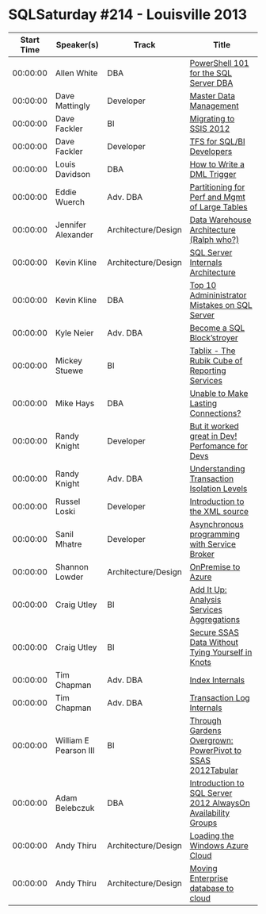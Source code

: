 # SQLSaturday #214 - Louisville 2013
Start Time|Speaker(s)|Track|Title
---|---|---|---
00:00:00|Allen White|DBA|[PowerShell 101 for the SQL Server DBA](10024.md)
00:00:00|Dave Mattingly|Developer|[Master Data Management](12244.md)
00:00:00|Dave Fackler|BI|[Migrating to SSIS 2012](12333.md)
00:00:00|Dave Fackler|Developer|[TFS for SQL/BI Developers](12335.md)
00:00:00|Louis Davidson|DBA|[How to Write a DML Trigger](13459.md)
00:00:00|Eddie Wuerch|Adv. DBA|[Partitioning for Perf and Mgmt of Large Tables](14095.md)
00:00:00|Jennifer Alexander|Architecture/Design|[Data Warehouse Architecture (Ralph who?)](15521.md)
00:00:00|Kevin Kline|Architecture/Design|[SQL Server Internals  Architecture](18209.md)
00:00:00|Kevin Kline|DBA|[Top 10 Admininistrator Mistakes on SQL Server](18210.md)
00:00:00|Kyle Neier|Adv. DBA|[Become a SQL Block’stroyer](18909.md)
00:00:00|Mickey Stuewe|BI|[Tablix - The Rubik Cube of Reporting Services](20383.md)
00:00:00|Mike Hays|DBA|[Unable to Make Lasting Connections?](20648.md)
00:00:00|Randy Knight|Developer|[But it worked great in Dev!  Perfomance for Devs](22459.md)
00:00:00|Randy Knight|Adv. DBA|[Understanding Transaction Isolation Levels](22460.md)
00:00:00|Russel Loski|Developer|[Introduction to the XML source](23651.md)
00:00:00|Sanil Mhatre|Developer|[Asynchronous programming with Service Broker](23941.md)
00:00:00|Shannon Lowder|Architecture/Design|[OnPremise to Azure](24622.md)
00:00:00|Craig Utley|BI|[Add It Up: Analysis Services Aggregations](24867.md)
00:00:00|Craig Utley|BI|[Secure SSAS Data Without Tying Yourself in Knots](24868.md)
00:00:00|Tim Chapman|Adv. DBA|[Index Internals](26747.md)
00:00:00|Tim Chapman|Adv. DBA|[Transaction Log Internals](26748.md)
00:00:00|William E Pearson III|BI|[Through Gardens Overgrown: PowerPivot to SSAS 2012Tabular](28090.md)
00:00:00|Adam Belebczuk|DBA|[Introduction to SQL Server 2012 AlwaysOn Availability Groups](8958.md)
00:00:00|Andy Thiru|Architecture/Design|[Loading the Windows Azure Cloud ](9942.md)
00:00:00|Andy Thiru|Architecture/Design|[Moving Enterprise database to cloud](9943.md)

